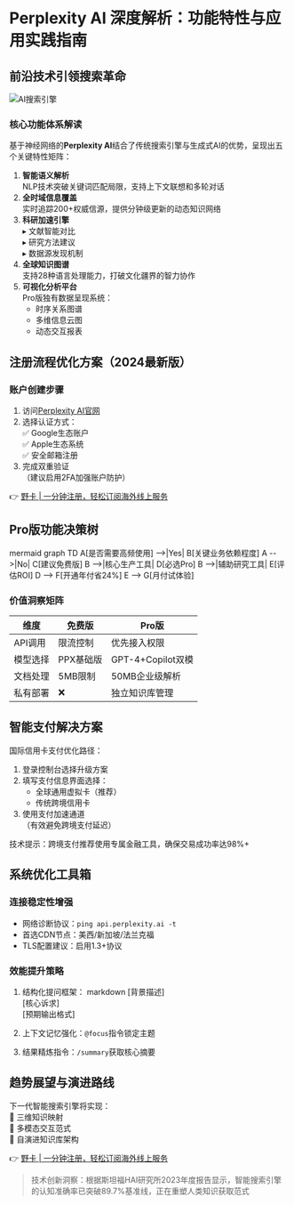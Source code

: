 # Perplexity AI 深度解析：功能特性与应用实践指南

## 前沿技术引领搜索革命
![AI搜索引擎](https://via.placeholder.com/800x400)

### 核心功能体系解读
基于神经网络的**Perplexity AI**结合了传统搜索引擎与生成式AI的优势，呈现出五个关键特性矩阵：

1. **智能语义解析**  
   NLP技术突破关键词匹配局限，支持上下文联想和多轮对话
2. **全时域信息覆盖**  
   实时追踪200+权威信源，提供分钟级更新的动态知识网络
3. **科研加速引擎**  
   ▸ 文献智能对比  
   ▸ 研究方法建议  
   ▸ 数据源发现机制
4. **全球知识图谱**  
   支持28种语言处理能力，打破文化疆界的智力协作
5. **可视化分析平台**  
   Pro版独有数据呈现系统：  
   - 时序关系图谱  
   - 多维信息云图  
   - 动态交互报表

## 注册流程优化方案（2024最新版）

### 账户创建步骤
1. 访问[Perplexity AI官网](https://www.perplexity.ai)
2. 选择认证方式：  
   ✅ Google生态账户  
   ✅ Apple生态系统  
   ✅ 安全邮箱注册
3. 完成双重验证  
   （建议启用2FA加强账户防护）

👉 [野卡 | 一分钟注册，轻松订阅海外线上服务](https://bbtdd.com/yeka)

## Pro版功能决策树
mermaid
graph TD
    A[是否需要高频使用] -->|Yes| B[关键业务依赖程度]
    A -->|No| C[建议免费版]
    B -->|核心生产工具| D[必选Pro]
    B -->|辅助研究工具| E[评估ROI]
    D --> F[开通年付省24%]
    E --> G[月付试体验]


### 价值洞察矩阵
| 维度        | 免费版          | Pro版               |
|-------------|----------------|--------------------|
| API调用     | 限流控制        | 优先接入权限       |
| 模型选择    | PPX基础版       | GPT-4+Copilot双模  |
| 文档处理    | 5MB限制        | 50MB企业级解析     |
| 私有部署    | ❌             | 独立知识库管理     |

## 智能支付解决方案
国际信用卡支付优化路径：
1. 登录控制台选择升级方案
2. 填写支付信息界面选择：
   - 全球通用虚拟卡（推荐）
   - 传统跨境信用卡
3. 使用支付加速通道  
   （有效避免跨境支付延迟）

技术提示：跨境支付推荐使用专属金融工具，确保交易成功率达98%+

## 系统优化工具箱
### 连接稳定性增强
- 网络诊断协议：`ping api.perplexity.ai -t`  
- 首选CDN节点：美西/新加坡/法兰克福
- TLS配置建议：启用1.3+协议

### 效能提升策略
1. 结构化提问框架：
   markdown
   [背景描述]  
   [核心诉求]  
   [预期输出格式]
   
2. 上下文记忆强化：`@focus`指令锁定主题
3. 结果精炼指令：`/summary`获取核心摘要

## 趋势展望与演进路线
下一代智能搜索引擎将实现：  
🔹 三维知识映射  
🔹 多模态交互范式  
🔹 自演进知识库架构

👉 [野卡 | 一分钟注册，轻松订阅海外线上服务](https://bbtdd.com/yeka)

> 技术创新洞察：根据斯坦福HAI研究所2023年度报告显示，智能搜索引擎的认知准确率已突破89.7%基准线，正在重塑人类知识获取范式